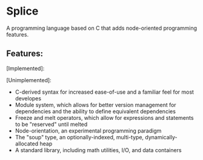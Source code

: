 Splice
======

A programming language based on C that adds node-oriented programming features.

Features:
---------

[Implemented]:

[Unimplemented]:
* C-derived syntax for increased ease-of-use and a familiar feel for most developes
* Module system, which allows for better version management for dependencies and the ability to define equivalent dependencies
* Freeze and melt operators, which allow for expressions and statements to be "reserved" until melted
* Node-orientation, an experimental programming paradigm
* The "soup" type, an optionally-indexed, multi-type, dynamically-allocated heap
* A standard library, including math utilities, I/O, and data containers
